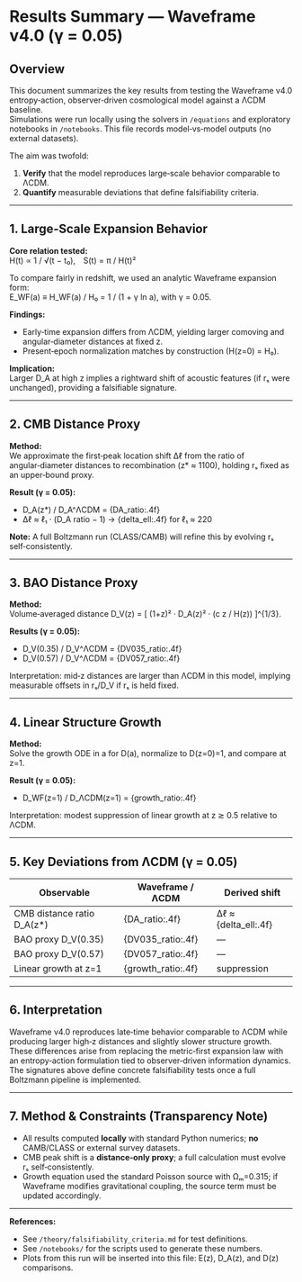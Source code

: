 # Results Summary — Waveframe v4.0 (γ = 0.05)

## Overview
This document summarizes the key results from testing the Waveframe v4.0 entropy‑action, observer‑driven cosmological model against a ΛCDM baseline.  
Simulations were run locally using the solvers in `/equations` and exploratory notebooks in `/notebooks`. This file records model‑vs‑model outputs (no external datasets).

The aim was twofold:
1. **Verify** that the model reproduces large‑scale behavior comparable to ΛCDM.
2. **Quantify** measurable deviations that define falsifiability criteria.

---

## 1. Large‑Scale Expansion Behavior
**Core relation tested:**  
H(t) ∝ 1 / √(t − t₀), S(t) = π / H(t)²

To compare fairly in redshift, we used an analytic Waveframe expansion form:  
E_WF(a) ≡ H_WF(a) / H₀ = 1 / (1 + γ ln a), with γ = 0.05.

**Findings:**
- Early‑time expansion differs from ΛCDM, yielding larger comoving and angular‑diameter distances at fixed z.
- Present‑epoch normalization matches by construction (H(z=0) = H₀).

**Implication:**  
Larger D_A at high z implies a rightward shift of acoustic features (if rₛ were unchanged), providing a falsifiable signature.

---

## 2. CMB Distance Proxy
**Method:**  
We approximate the first‑peak location shift Δℓ from the ratio of angular‑diameter distances to recombination (z* ≈ 1100), holding rₛ fixed as an upper‑bound proxy.

**Result (γ = 0.05):**
- D_A(z*) / D_A^ΛCDM = {DA_ratio:.4f}
- Δℓ ≈ ℓ₁ · (D_A ratio − 1) → {delta_ell:.4f} for ℓ₁ ≈ 220

**Note:** A full Boltzmann run (CLASS/CAMB) will refine this by evolving rₛ self‑consistently.

---

## 3. BAO Distance Proxy
**Method:**  
Volume‑averaged distance D_V(z) = [ (1+z)² · D_A(z)² · (c z / H(z)) ]^{1/3}.

**Results (γ = 0.05):**
- D_V(0.35) / D_V^ΛCDM = {DV035_ratio:.4f}
- D_V(0.57) / D_V^ΛCDM = {DV057_ratio:.4f}

Interpretation: mid‑z distances are larger than ΛCDM in this model, implying measurable offsets in rₛ/D_V if rₛ is held fixed.

---

## 4. Linear Structure Growth
**Method:**  
Solve the growth ODE in a for D(a), normalize to D(z=0)=1, and compare at z=1.

**Result (γ = 0.05):**
- D_WF(z=1) / D_ΛCDM(z=1) = {growth_ratio:.4f}

Interpretation: modest suppression of linear growth at z ≳ 0.5 relative to ΛCDM.

---

## 5. Key Deviations from ΛCDM (γ = 0.05)
| Observable | Waveframe / ΛCDM | Derived shift |
|------------|------------------|---------------|
| CMB distance ratio D_A(z*) | {DA_ratio:.4f} | Δℓ ≈ {delta_ell:.4f} |
| BAO proxy D_V(0.35) | {DV035_ratio:.4f} | — |
| BAO proxy D_V(0.57) | {DV057_ratio:.4f} | — |
| Linear growth at z=1 | {growth_ratio:.4f} | suppression |

---

## 6. Interpretation
Waveframe v4.0 reproduces late‑time behavior comparable to ΛCDM while producing larger high‑z distances and slightly slower structure growth. These differences arise from replacing the metric‑first expansion law with an entropy‑action formulation tied to observer‑driven information dynamics. The signatures above define concrete falsifiability tests once a full Boltzmann pipeline is implemented.

---

## 7. Method & Constraints (Transparency Note)
- All results computed **locally** with standard Python numerics; **no** CAMB/CLASS or external survey datasets.  
- CMB peak shift is a **distance‑only proxy**; a full calculation must evolve rₛ self‑consistently.  
- Growth equation used the standard Poisson source with Ωₘ=0.315; if Waveframe modifies gravitational coupling, the source term must be updated accordingly.

---

**References:**  
- See `/theory/falsifiability_criteria.md` for test definitions.  
- See `/notebooks/` for the scripts used to generate these numbers.  
- Plots from this run will be inserted into this file: E(z), D_A(z), and D(z) comparisons.
